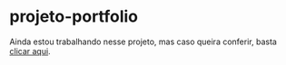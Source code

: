 # projeto-portfolio
  
Ainda estou trabalhando nesse projeto, mas caso queira conferir, basta <a href="https://davidmateusreis.github.io/projeto-portfolio/">clicar aqui</a>.
